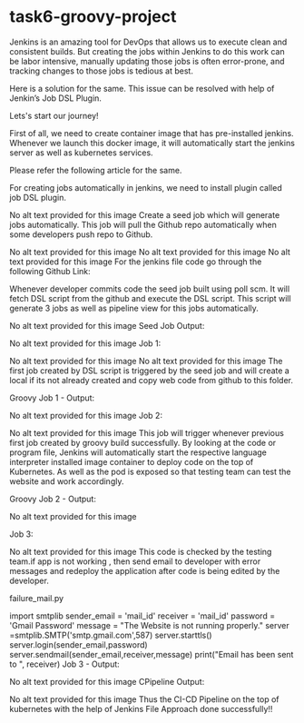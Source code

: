 # task6-groovy-project
Jenkins is an amazing tool for DevOps that allows us to execute clean and consistent builds. But creating the jobs within Jenkins to do this work can be labor intensive, manually updating those jobs is often error-prone, and tracking changes to those jobs is tedious at best.

Here is a solution for the same. This issue can be resolved with help of Jenkin’s Job DSL Plugin.

Lets's start our journey!

First of all, we need to create container image that has pre-installed jenkins. Whenever we launch this docker image, it will automatically start the jenkins server as well as kubernetes services.

Please refer the following article for the same.


For creating jobs automatically in jenkins, we need to install plugin called job DSL plugin.

No alt text provided for this image
Create a seed job which will generate jobs automatically. This job will pull the Github repo automatically when some developers push repo to Github.

No alt text provided for this image
No alt text provided for this image
No alt text provided for this image
For the jenkins file code go through the following Github Link:


Whenever developer commits code the seed job built using poll scm. It will fetch DSL script from the github and execute the DSL script. This script will generate 3 jobs as well as pipeline view for this jobs automatically.

No alt text provided for this image
Seed Job Output:

No alt text provided for this image
Job 1:

No alt text provided for this image
No alt text provided for this image
The first job created by DSL script is triggered by the seed job and will create a local if its not already created and copy web code from github to this folder.

Groovy Job 1 - Output:

No alt text provided for this image
Job 2:

No alt text provided for this image
This job will trigger whenever previous first job created by groovy build successfully. By looking at the code or program file, Jenkins will automatically start the respective language interpreter installed image container to deploy code on the top of Kubernetes. As well as the pod is exposed so that testing team can test the website and work accordingly.

Groovy Job 2 - Output:

No alt text provided for this image


Job 3:

No alt text provided for this image
This code is checked by the testing team.if app is not working , then send email to developer with error messages and redeploy the application after code is being edited by the developer.

failure_mail.py

import smtplib
sender_email = 'mail_id'
receiver = 'mail_id'
password = 'Gmail Password'
message = "The Website is not running properly."
server =smtplib.SMTP('smtp.gmail.com',587)
server.starttls()
server.login(sender_email,password)
server.sendmail(sender_email,receiver,message)
print("Email has been sent to ", receiver)
Job 3 - Output:

No alt text provided for this image
CPipeline Output:

No alt text provided for this image
Thus the CI-CD Pipeline on the top of kubernetes with the help of Jenkins File Approach done successfully!!
